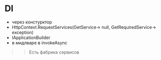 # DI

* через констурктор
* HttpContext.RequestServices(GetService-> null, GetRequiredService-> exception)
* IApplicationBuilder
* в мидлваре в invokeAsync

>>Есть фабрика сервисов
